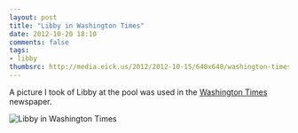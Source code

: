 ```yaml
---
layout: post
title: "Libby in Washington Times"
date: 2012-10-20 18:10
comments: false
tags: 
- libby
thumbsrc: http://media.eick.us/2012/2012-10-15/640x640/washington-times-2012-06-22.jpg
---
```

A picture I took of Libby at the pool was used in the [Washington Times](https://communities.washingtontimes.com/neighborhood/parenting-first-time-through/2012/jun/22/water_safety/) newspaper.

![Libby in Washington Times](http://media.eick.us/media/photographs/2012/2012-10-15/washington-times-2012-06-22.jpg)


